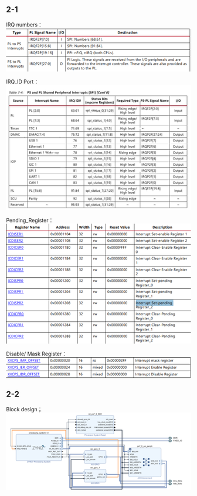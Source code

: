 
## 2-1
IRQ numbers：
![image](ID.png)

IRQ_ID Port：
![image](IRQn.jpg)

Pending_Register：
![image](pending.png)

Disable/ Mask Register：
![image](register.png)

## 2-2
Block design；
![image](Block.png)
